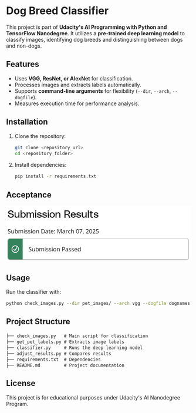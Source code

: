 # Dog Breed Classifier

This project is part of **Udacity's AI Programming with Python and TensorFlow Nanodegree**. It utilizes a **pre-trained deep learning model** to classify images, identifying dog breeds and distinguishing between dogs and non-dogs.

## Features
- Uses **VGG, ResNet, or AlexNet** for classification.
- Processes images and extracts labels automatically.
- Supports **command-line arguments** for flexibility (`--dir`, `--arch`, `--dogfile`).
- Measures execution time for performance analysis.

## Installation
1. Clone the repository:
   ```bash
   git clone <repository_url>
   cd <repository_folder>
   ```
2. Install dependencies:
   ```bash
   pip install -r requirements.txt
   ```
## Acceptance
<img src="pass.png" alt="Feature preview" width="600">


## Usage
Run the classifier with:
```bash
python check_images.py --dir pet_images/ --arch vgg --dogfile dognames.txt
```

## Project Structure
```
├── check_images.py   # Main script for classification
├── get_pet_labels.py # Extracts image labels
├── classifier.py     # Runs the deep learning model
├── adjust_results.py # Compares results
├── requirements.txt  # Dependencies
├── README.md         # Project documentation
```

## License
This project is for educational purposes under Udacity's AI Nanodegree Program.


